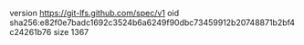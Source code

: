 version https://git-lfs.github.com/spec/v1
oid sha256:e82f0e7badc1692c3524b6a6249f90dbc73459912b20748871b2bf4c24261b76
size 1367
